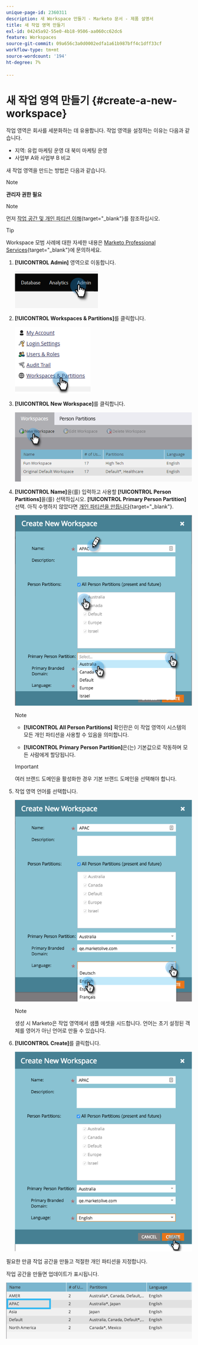 ```yaml
---
unique-page-id: 2360311
description: 새 Workspace 만들기 - Marketo 문서 - 제품 설명서
title: 새 작업 영역 만들기
exl-id: 04245a92-55e0-4b18-9506-aa060cc62dc6
feature: Workspaces
source-git-commit: 09a656c3a0d0002edfa1a61b987bff4c1dff33cf
workflow-type: tm+mt
source-wordcount: '194'
ht-degree: 7%

---
```


# 새 작업 영역 만들기 {#create-a-new-workspace}

작업 영역은 회사를 세분화하는 데 유용합니다. 작업 영역을 설정하는 이유는 다음과 같습니다.

* 지역: 유럽 마케팅 운영 대 북미 마케팅 운영
* 사업부 A와 사업부 B 비교

새 작업 영역을 만드는 방법은 다음과 같습니다.

>[!NOTE]
>
>**관리자 권한 필요**

>[!NOTE]
>
>먼저 [작업 공간 및 개인 파티션 이해](/help/marketo/product-docs/administration/workspaces-and-person-partitions/understanding-workspaces-and-person-partitions.md){target="_blank"}를 참조하십시오.

>[!TIP]
>
>Workspace 모범 사례에 대한 자세한 내용은 [Marketo Professional Services](https://business.adobe.com/kr/products/marketo/services-support.html){target="_blank"}에 문의하세요.

1. **[!UICONTROL Admin]** 영역으로 이동합니다.

   ![](assets/create-a-new-workspace-1.png)

1. **[!UICONTROL Workspaces & Partitions]**&#x200B;를 클릭합니다.

   ![](assets/create-a-new-workspace-2.png)

1. **[!UICONTROL New Workspace]**&#x200B;를 클릭합니다.

   ![](assets/create-a-new-workspace-3.png)

1. **[!UICONTROL Name]**&#x200B;을(를) 입력하고 사용할 **[!UICONTROL Person Partitions]**&#x200B;을(를) 선택하십시오. **[!UICONTROL Primary Person Partition]** 선택. 아직 수행하지 않았다면 [개인 파티션을 만듭니다](/help/marketo/product-docs/administration/workspaces-and-person-partitions/create-a-person-partition.md){target="_blank"}.

   ![](assets/create-a-new-workspace-4.png)

   >[!NOTE]
   >
   >* **[!UICONTROL All Person Partitions]** 확인란은 이 작업 영역이 시스템의 모든 개인 파티션을 사용할 수 있음을 의미합니다.
   >
   >* **[!UICONTROL Primary Person Partition]**&#x200B;은(는) 기본값으로 작동하며 모든 사람에게 할당됩니다.

   >[!IMPORTANT]
   >
   >여러 브랜드 도메인을 활성화한 경우 기본 브랜드 도메인을 선택해야 합니다.

1. 작업 영역 언어를 선택합니다.

   ![](assets/create-a-new-workspace-5.png)

   >[!NOTE]
   >
   >생성 시 Marketo은 작업 영역에서 샘플 에셋을 시드합니다. 언어는 초기 설정된 객체를 영어가 아닌 언어로 만들 수 있습니다.

1. **[!UICONTROL Create]**&#x200B;를 클릭합니다.

   ![](assets/create-a-new-workspace-6.png)

필요한 만큼 작업 공간을 만들고 적절한 개인 파티션을 지정합니다.

작업 공간을 만들면 업데이트가 표시됩니다.

![](assets/create-a-new-workspace-7.png)
